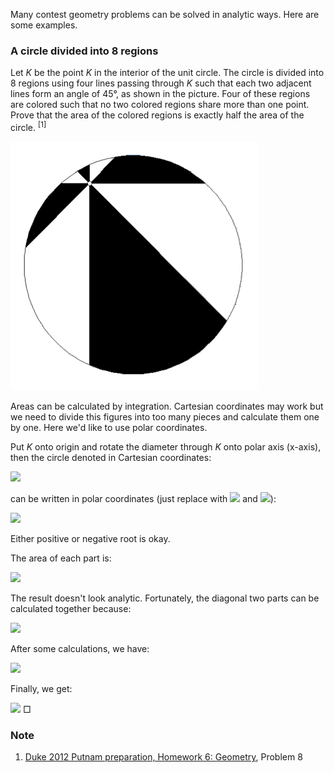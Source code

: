 Many contest geometry problems can be solved in analytic ways. Here are some examples.

### A circle divided into 8 regions

Let *K* be the point *K* in the interior of the unit circle. The circle is divided into 8 regions using four lines passing through *K* such that each two adjacent lines form an angle of 45°, as shown in the picture. Four of these regions are colored such that no two colored regions share more than one point. Prove that the area of the colored regions is exactly half the area of the circle. <sup>[1]</sup>

<img src="diagrams/duke-putman-2012-6-8.gif">

Areas can be calculated by integration. Cartesian coordinates may work but we need to divide this figures into too many pieces and calculate them one by one. Here we'd like to use polar coordinates.

Put *K* onto origin and rotate the diameter through *K* onto polar axis (x-axis), then the circle denoted in Cartesian coordinates:

<img src="https://latex.codecogs.com/gif.latex?(x-a)^2+y^2=r^2">

can be written in polar coordinates (just replace with <img src="https://latex.codecogs.com/gif.latex?x=\rho%20\cos\theta"> and <img src="https://latex.codecogs.com/gif.latex?y=\rho%20\sin\theta">):

<img src="https://latex.codecogs.com/gif.latex?\rho(\theta)=a\cos%20\theta\pm\sqrt{r^2-a^2\sin^2\theta}">

Either positive or negative root is okay.

The area of each part is:

<img src="https://latex.codecogs.com/gif.latex?A_i=\frac{1}{2}\int_{\theta_0+\frac{i}4\pi}^{\theta_0+\frac{i+1}4\pi}\rho(\theta)^2d\theta">

The result doesn't look analytic. Fortunately, the diagonal two parts can be calculated together because:

<img src="https://latex.codecogs.com/gif.latex?{A_i+A_{i+4}=\frac{1}{2}\left[\int_{\theta_0+\frac{i}4\pi}^{\theta_0+\frac{i+1}4\pi}\rho(\theta)^2d\theta+\int_{\theta_0+\frac{i+4}4\pi}^{\theta_0+\frac{i+5}4\pi}\rho(\theta)^2d\theta\right]=\frac{1}{2}\int_{\theta_0+\frac{i}4\pi}^{\theta_0+\frac{i+1}4\pi}\left[\rho(\theta)^2+\rho(\theta+\pi)^2\right]d\theta=\int_{\theta_0+\frac{i}4\pi}^{\theta_0+\frac{i+1}4\pi}\left[r^2+a^2(\cos^2\theta-sin^2\theta)\right]d\theta}">

After some calculations, we have:

<img src="https://latex.codecogs.com/gif.latex?\begin{cases}A_0+A_4=\frac{\pi%20r^2}4+\frac{1}{\sqrt{2}}a^2\cos(2\theta_0+\frac{\pi}4)\\A_1+A_5=\frac{\pi%20r^2}4-\frac{1}{\sqrt{2}}a^2\sin(2\theta_0+\frac{\pi}4)\\A_2+A_6=\frac{\pi%20r^2}4-\frac{1}{\sqrt{2}}a^2\cos(2\theta_0+\frac{\pi}4)\\A_3+A_7=\frac{\pi%20r^2}4+\frac{1}{\sqrt{2}}a^2\sin(2\theta_0+\frac{\pi}4)\end{cases}">

Finally, we get:

<img src="https://latex.codecogs.com/gif.latex?(A_0+A_4)+(A_2+A_6)=(A_1+A_5)+(A_3+A_7)=\frac{\pi%20r^2}2"> □

### Note

1. [Duke 2012 Putnam preparation, Homework 6: Geometry](https://imomath.com/index.php?options=586), Problem 8